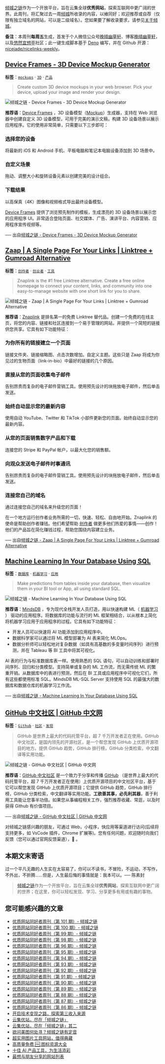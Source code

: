 [倾城之链](https://link.niceshare.site/)作为一个开放平台，旨在云集全球**优秀网站**，探索互联网中更广阔的世界。此周刊，将汇聚过去一周[倾城](https://nicelinks.site/?utm_source=weekly)所收录的内容，以飨同好；欢迎推荐或自荐（仅限有独立域名的网站，可以是二级域名）。您如果要了解收录要求，请参见[关于倾城](https://nicelinks.site/about?utm_source=weekly)。

**备注**：本周刊**每周五**生成，首发于个人微信公众号[晚晴幽草轩](https://mp.weixin.qq.com/mp/appmsgalbum?__biz=MzI5MDIwMzM2Mg==&action=getalbum&album_id=1530765143352082433&scene=173&from_msgid=2650641087&from_itemidx=1&count=3#wechat_redirect)、博客[晚晴幽草轩](https://www.jeffjade.com)，以及[悠然宜想亭](https://forum.lovejade.cn/)社区；此一键生成脚本基于 [Deno](https://nicelinks.site/post/602d30aad099ff5688618591) 编写，并在 Github 开源：[nicejade/nicelinks-weekly](https://github.com/nicejade/nicelinks-weekly)。

## [Device Frames - 3D Device Mockup Generator](https://nicelinks.site/post/63d343a5ac46415757ac5a55)

**标签**：[`mockups`](https://nicelinks.site/tags/mockups) · [`3D`](https://nicelinks.site/tags/3D) · [`产品`](https://nicelinks.site/tags/产品)

> Create custom 3D device mockups in your web browser. Pick your device, upload your image and render your design.

![倾城之链 - Device Frames - 3D Device Mockup Generator](https://nicelinks.oss-cn-shenzhen.aliyuncs.com/deviceframes.com.png?x-oss-process=style/png2jpg)

**推荐语**：[Device Frames](https://deviceframes.com/) ，3D 设备模型（[Mockup](https://nicelinks.site/tags/mockups)）生成器，支持在 Web 浏览器中创建自定义 3D 设备模型，可用于完美的演示文稿，构建 3D 设备场景以展示应用程序。它的使用非常简单，只需要以下三步即可：

### 选择您的设备

将最新的 iOS 和 Android 手机、平板电脑和笔记本电脑设备添加到 3D 场景中。

### 自定义场景

拖动、调整大小和旋转设备元素以创建完美的设计组合。

### 下载结果

以高保真（4K）图像和视频格式导出最终设备模型。

[Device Frames](https://deviceframes.com/) 提供了浏览预先制作的模板，生成漂亮的 3D 设备场景以展示您的应用程序 UI。非常适合登陆页面、社交媒体、广告、演讲平台、内容营销、应用程序宣传视频等。

── 出自[倾城之链 - Device Frames - 3D Device Mockup Generator](https://nicelinks.site/post/63d343a5ac46415757ac5a55)

## [Zaap | A Single Page For Your Links | Linktree + Gumroad Alternative](https://nicelinks.site/post/63d1559aac46415757ac4ebe)

**标签**：[`创作者`](https://nicelinks.site/tags/创作者) · [`创业者`](https://nicelinks.site/tags/创业者) · [`工具`](https://nicelinks.site/tags/工具)

> Znaplink is the #1 free Linktree alternative. Create a free online homepage to connect your content, links, and community into one easy-to-manage website with one short link for you to share.

![倾城之链 - Zaap | A Single Page For Your Links | Linktree + Gumroad Alternative](https://nicelinks.oss-cn-shenzhen.aliyuncs.com/www.zaap.ai.png?x-oss-process=style/png2jpg)

**推荐语**：[Znaplink](https://www.zaap.ai/) 是排名第一的免费 Linktree 替代品。创建一个免费的在线主页，将您的内容、链接和社区连接到一个易于管理的网站，并提供一个简短的链接供您共享。它具有如下功能特征：

### 为你所有的链接建立一个页面

链接文件夹、链接缩略图、点击次数增加。自定义主题。这些只是 Zaap 将成为你见过的生物页面（link-in-bio）中最好的链接的几个原因。

### 直接从您的页面收集电子邮件

告别昂贵而复杂的电子邮件营销工具。使用预先设计的块拖放电子邮件，然后单击发送。

### 始终自动显示您的最新内容

使用自动 YouTube、Twitter 和 TikTok 小部件更新您的页面。始终自动显示您的最新内容。

### 从您的页面销售数字产品和下载

连接您的 Stripe 和 PayPal 帐户，以最大化您的销售额。

### 向观众发送电子邮件时事通讯

告别昂贵而复杂的电子邮件营销工具。使用预先设计的块拖放电子邮件，然后单击发送。

### 连接您自己的域名

通过连接您自己的域名来升级您的页面！

在一个地方运行创作者业务所需的一切，快速、轻松、自由地开始。Znaplink 的使命是帮助创作者赚钱。他们希望帮助 [创作者](https://nicelinks.site/tags/创作者) 做更多他们热爱的事情——创作！他们的产品旨在简化赚钱过程，帮助您围绕内容建立业务。

── 出自[倾城之链 - Zaap | A Single Page For Your Links | Linktree + Gumroad Alternative](https://nicelinks.site/post/63d1559aac46415757ac4ebe)

## [Machine Learning In Your Database Using SQL](https://nicelinks.site/post/63d14f5dac46415757ac4d70)

**标签**：[`数据库`](https://nicelinks.site/tags/数据库) · [`机器学习`](https://nicelinks.site/tags/机器学习) · [`应用`](https://nicelinks.site/tags/应用)

> Make predictions from tables inside your database, then visualize them in your BI tool or App, all using standard SQL.

![倾城之链 - Machine Learning In Your Database Using SQL](https://nicelinks.oss-cn-shenzhen.aliyuncs.com/mindsdb.com.png?x-oss-process=style/png2jpg)

**推荐语**：[MindsDB](https://mindsdb.com/) ，专为现代全栈开发人员打造，用以快速构建 ML（ [机器学习](https://nicelinks.site/tags/机器学习) ） 驱动的应用程序。将数据库的功能与流行的 ML 框架相结合，以从根本上简化将机器学习应用于应用程序的过程。它具有如下功能特征：

- 开发人员可以快速将 AI 功能添加到应用程序中。
- 数据科学家可以通过将 ML 模型部署为 AI 表来简化 MLOps。
- 数据分析师可以轻松地对复杂数据（如具有高基数的多变量时间序列）进行预测，并在 Tableau 等 BI 工具中将其可视化。

AI 表的行为与标准数据库表一样。使用熟悉的 SQL 语句，可以自动训练和部署时间序列、回归和分类模型。支持简单或复杂的 ML 工作流，而无需传统 ML 的繁重开销。从数据库中的表进行预测，然后在 BI 工具或应用程序中可视化它们，所有这些都使用标准 SQL。MindsDB ML-SQL Server 支持使用 SQL 的最强大的数据库和数据仓库的机器学习工作流。

── 出自[倾城之链 - Machine Learning In Your Database Using SQL](https://nicelinks.site/post/63d14f5dac46415757ac4d70)

## [GitHub 中文社区 | GitHub 中文网](https://nicelinks.site/post/63d11c2bac46415757ac4b71)

**标签**：[`Github`](https://nicelinks.site/tags/Github) · [`社区`](https://nicelinks.site/tags/社区) · [`发现`](https://nicelinks.site/tags/发现)

> GitHub 是世界上最大的代码托管平台，超 7 千万开发者正在使用。GitHub 中文社区，是国内领先的开源社区，是一个帮您发现 GitHub 上优质开源项目的地方。提供 GitHub 趋势，GitHub 排行榜，GitHub 分类检索，中文翻译等实用功能。

![倾城之链 - GitHub 中文社区 | GitHub 中文网](https://nicelinks.oss-cn-shenzhen.aliyuncs.com/www.githubs.cn.png?x-oss-process=style/png2jpg)

**推荐语**：[GitHub 中文社区](https://www.githubs.cn/) 是一个致力于分享和传播 [GitHub](https://nicelinks.site/tags/GitHub) （是世界上最大的代码托管平台，超 7 千万开发者正在使用）上优质开源项目的中文社区平台，基于它可以帮您发现 GitHub 上优质开源项目；它提供 GitHub 趋势，GitHub 排行榜，GitHub 分类检索，中文翻译等实用功能。**工欲善其事，必先利其器**，善于利用工具能让您事半功倍。如果您从事编程相关工作，强烈推荐收藏、常逛，以及时获得 Github 有价值项目。

── 出自[倾城之链 - GitHub 中文社区 | GitHub 中文网](https://nicelinks.site/post/63d11c2bac46415757ac4b71)

对倾城之链感兴趣的朋友，可通过 Web，小程序，快应用等渠道进行访问(后续将支持更多，如 VsCode 插件，Chrome 扩展等)。您有任何问题，欢迎随时向我们反馈（您可以通过官网反馈渠道），🤲 。

## 本期文末寄语

过一个平凡无趣的人生实在太容易了，你可以不读书，不冒险，不运动，不写作，不外出，不折腾……但是，人生最后悔的事情就是：我本可以。── 陈素封

> [倾城之链](https://link.niceshare.site/)作为一个开放平台，旨在云集全球**优秀网站**，探索互联网中更广阔的世界；在这里，你可以轻松发现、学习、分享更多有用或有趣的事物。

## 您可能感兴趣的文章

- [优质网站同好者周刊（第 101 期）- 倾城之链](https://blog.nicelinks.site/weekly-101/)
- [优质网站同好者周刊（第 100 期）- 倾城之链](https://blog.nicelinks.site/weekly-100/)
- [优质网站同好者周刊（第 99 期）- 倾城之链](https://blog.nicelinks.site/weekly-099/)
- [优质网站同好者周刊（第 98 期）- 倾城之链](https://blog.nicelinks.site/weekly-098/)
- [优质网站同好者周刊（第 96 期）- 倾城之链](https://blog.nicelinks.site/weekly-096/)
- [优质网站同好者周刊（第 95 期）- 倾城之链](https://blog.nicelinks.site/weekly-095/)
- [优质网站同好者周刊（第 94 期）- 倾城之链](https://blog.nicelinks.site/weekly-094/)
- [优质网站同好者周刊（第 93 期）- 倾城之链](https://blog.nicelinks.site/weekly-093/)
- [优质网站同好者周刊（第 92 期）- 倾城之链](https://blog.nicelinks.site/weekly-092/)
- [优质网站同好者周刊（第 91 期）- 倾城之链](https://blog.nicelinks.site/weekly-091/)
- [优质网站同好者周刊（第 90 期）- 倾城之链](https://blog.nicelinks.site/weekly-090/)
- [优质网站同好者周刊（第 89 期）- 倾城之链](https://blog.nicelinks.site/weekly-089/)
- [优质网站同好者周刊（第 88 期）- 倾城之链](https://blog.nicelinks.site/weekly-088/)
- [优质网站同好者周刊（第 87 期）- 倾城之链](https://blog.nicelinks.site/weekly-087/)
- [优质网站同好者周刊（第 86 期）- 倾城之链](https://blog.nicelinks.site/weekly-086/)
- [开启技术变现之路，探索第三收入来源](https://www.jeffjade.com/2020/11/17/173-talk-about-nice-links/)
- [云集优站，尽在「倾城之链」](https://www.jeffjade.com/2017/12/31/136-talk-about-nicelinks-site/)
- [云集优站，尽在「倾城之链」其二](https://www.jeffjade.com/2018/12/23/146-talk-about-nice-links/)
- [欲问美图何处寻？倾城之链有定音](https://www.jeffjade.com/2019/02/17/151-aweome-beautiful-picture-website-list/ "欲问美图何处寻？倾城之链有定音")
- [超实用图片工具网站，值得典藏](https://www.jeffjade.com/2020/07/27/165-aweome-picture-tool-website-list/)
- [高质量免费 🆓 图标资源大全](https://www.jeffjade.com/2020/09/11/169-high-quality-free-icon-resource-collection/)
- [十佳 AI 产品工具，为生活添彩](https://www.jeffjade.com/2020/09/23/170-list-of-top-20-ai-product-tools/)
- [最想与朋友分享的网站列表](https://www.jeffjade.com/2020/09/01/168-list-of-websites-i-most-want-to-share-with-my-friends/)
